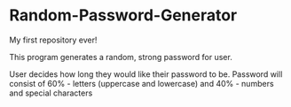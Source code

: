 # Random-Password-Generator

My first repository ever!

This program generates a random, strong password for user.

User decides how long they would like their password to be.
Password will consist of 60% - letters (uppercase and lowercase) and 40% - numbers and special characters
